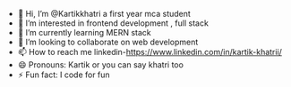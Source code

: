 - 👋 Hi, I’m @Kartikkhatri a first year mca student
- 👀 I’m interested in frontend development , full stack
- 🌱 I’m currently learning MERN stack
- 💞️ I’m looking to collaborate on web development 
- 📫 How to reach me linkedin-https://www.linkedin.com/in/kartik-khatrii/
- 😄 Pronouns: Kartik or you can say khatri too
- ⚡ Fun fact: I code for fun

<!---
Kartikkhatri20/Kartikkhatri20 is a ✨ special ✨ repository because its `README.md` (this file) appears on your GitHub profile.
You can click the Preview link to take a look at your changes.
--->
